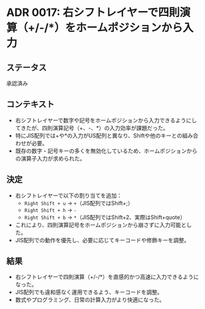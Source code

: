 # ADR 0017: 右シフトレイヤーで四則演算（+/-/*）をホームポジションから入力

## ステータス
承認済み

## コンテキスト
- 右シフトレイヤーで数字や記号をホームポジションから入力できるようにしてきたが、四則演算記号（+、-、*）の入力効率が課題だった。
- 特にJIS配列では+や*の入力がUS配列と異なり、Shiftや他のキーとの組み合わせが必要。
- 既存の数字・記号キーの多くを無効化しているため、ホームポジションからの演算子入力が求められた。

## 決定
- 右シフトレイヤーで以下の割り当てを追加：
    - `Right Shift + u` → `+`（JIS配列ではShift+;）
    - `Right Shift + h` → `-`
    - `Right Shift + b` → `*`（JIS配列ではShift+2、実際はShift+quote）
- これにより、四則演算記号をホームポジションから崩さずに入力可能とした。
- JIS配列での動作を優先し、必要に応じてキーコードや修飾キーを調整。

## 結果
- 右シフトレイヤーで四則演算（+/-/*）を直感的かつ高速に入力できるようになった。
- JIS配列でも違和感なく運用できるよう、キーコードを調整。
- 数式やプログラミング、日常の計算入力がより快適になった。 